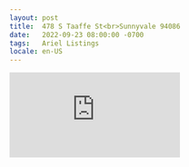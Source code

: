 ```yaml
---
layout: post
title:  478 S Taaffe St<br>Sunnyvale 94086
date:   2022-09-23 08:00:00 -0700
tags:   Ariel Listings
locale: en-US
---
```


<iframe src="https://www.youtube.com/embed/yHFJ-YYFMkA" frameborder="0"
        allow="accelerometer; autoplay; clipboard-write; encrypted-media; gyroscope; picture-in-picture" allowfullscreen>
</iframe>